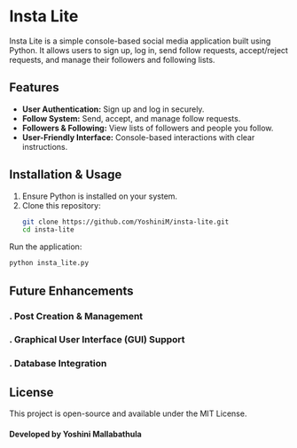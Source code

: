 # Insta Lite  

Insta Lite is a simple console-based social media application built using Python. It allows users to sign up, log in, send follow requests, accept/reject requests, and manage their followers and following lists.  

## Features 

- **User Authentication:** Sign up and log in securely.  
- **Follow System:** Send, accept, and manage follow requests.  
- **Followers & Following:** View lists of followers and people you follow.  
- **User-Friendly Interface:** Console-based interactions with clear instructions.  

## Installation & Usage  

1. Ensure Python is installed on your system.  
2. Clone this repository:  
   ```bash
   git clone https://github.com/YoshiniM/insta-lite.git  
   cd insta-lite
Run the application:

```bash
python insta_lite.py
```
## Future Enhancements

### . Post Creation & Management

### . Graphical User Interface (GUI) Support

### . Database Integration

## License

This project is open-source and available under the MIT License.

#### Developed by Yoshini Mallabathula 
